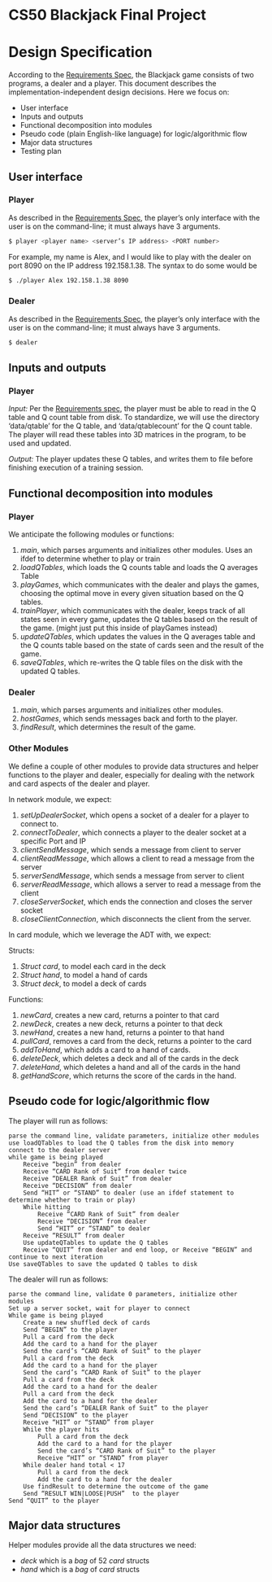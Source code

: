 # CS50 Blackjack Final Project
# Design Specification

According to the [Requirements Spec](REQUIREMENTS.md), the Blackjack game consists of two programs, a dealer and a player. This document describes the implementation-independent design decisions. Here we focus on:

- User interface
- Inputs and outputs
- Functional decomposition into modules
- Pseudo code (plain English-like language) for logic/algorithmic flow
- Major data structures
- Testing plan


## User interface
### Player 
As described in the [Requirements Spec](REQUIREMENTS.md), the player’s only interface with the user is on the command-line; it must always have 3 arguments.

```bash
$ player <player name> <server’s IP address> <PORT number>
```
For example, my name is Alex, and I would like to play with the dealer on port 8090 on the IP address 192.158.1.38. The syntax to do some would be 
```bash
$ ./player Alex 192.158.1.38 8090
```

### Dealer 
As described in the [Requirements Spec](REQUIREMENTS.md), the player’s only interface with the user is on the command-line; it must always have 3 arguments.

```bash
$ dealer 
```

## Inputs and outputs
### Player
*Input:* Per the [Requirements spec](REQUIREMENTS.md), the player must be able to read in the Q table and Q count table from disk. To standardize, we will use the directory ‘data/qtable’ for the Q table, and ‘data/qtablecount’ for the Q count table. The player will read these tables into 3D matrices in the program, to be used and updated.

*Output:* The player updates these Q tables, and writes them to file before finishing execution of a training session.  

## Functional decomposition into modules
### Player
We anticipate the following modules or functions:

 1. *main*, which parses arguments and initializes other modules. Uses an ifdef to determine whether to play or train
 2. *loadQTables*, which loads the Q counts table and loads the Q averages Table
 3. *playGames*, which communicates with the dealer and plays the games, choosing the optimal move in every given situation based on the Q tables.
 4. *trainPlayer*, which communicates with the dealer, keeps track of all states seen in every game, updates the Q tables based on the result of the game. (might just put this inside of playGames instead)
 5. *updateQTables*, which updates the values in the Q averages table and the Q counts table based on the state of cards seen and the result of the game.
 6. *saveQTables*, which re-writes the Q table files on the disk with the updated Q tables. 
  
### Dealer
1. *main*, which parses arguments and initializes other modules.
2. *hostGames*, which sends messages back and forth to the player.
3. *findResult*, which determines the result of the game.

### Other Modules 

We define a couple of other modules to provide data structures and helper functions to the player and dealer, especially for dealing with the network and card aspects of the dealer and player. 

In network module, we expect: 

1. *setUpDealerSocket*, which opens a socket of a dealer for a player to connect to.
2. *connectToDealer*, which connects a player to the dealer socket at a specific Port and IP
3. *clientSendMessage*, which sends a message from client to server
4. *clientReadMessage*, which allows a client to read a message from the server
5. *serverSendMessage*, which sends a message from server to client
6. *serverReadMessage*, which allows a server to read a message from the client
7. *closeServerSocket*, which ends the connection and closes the server socket
8. *closeClientConnection*, which disconnects the client from the server.

In card module, which we leverage the ADT with, we expect: 

Structs:
1. *Struct card*, to model each card in the deck
2. *Struct hand*, to model a hand of cards
3. *Struct deck*, to model a deck of cards
   
Functions: 

1. *newCard*, creates a new card, returns a pointer to that card
2. *newDeck*, creates a new deck, returns a pointer to that deck
3. *newHand*, creates a new hand, returns a pointer to that hand
4. *pullCard*, removes a card from the deck, returns a pointer to the card
5. *addToHand*, which adds a card to a hand of cards.
6. *deleteDeck*, which deletes a deck and all of the cards in the deck
7. *deleteHand*, which deletes a hand and all of the cards in the hand
8. *getHandScore*, which returns the score of the cards in the hand.

## Pseudo code for logic/algorithmic flow

The player will run as follows:

    parse the command line, validate parameters, initialize other modules
    use loadQTables to load the Q tables from the disk into memory
    connect to the dealer server
    while game is being played  
        Receive “begin” from dealer
        Receive “CARD Rank of Suit” from dealer twice
        Receive “DEALER Rank of Suit” from dealer
        Receive “DECISION” from dealer
        Send “HIT” or “STAND” to dealer (use an ifdef statement to determine whether to train or play)
        While hitting
            Receive “CARD Rank of Suit” from dealer
            Receive “DECISION” from dealer
            Send “HIT” or “STAND” to dealer
        Receive “RESULT” from dealer
        Use updateQTables to update the Q tables
        Receive “QUIT” from dealer and end loop, or Receive “BEGIN” and continue to next iteration
    Use saveQTables to save the updated Q tables to disk

The dealer will run as follows:

    parse the command line, validate 0 parameters, initialize other modules
    Set up a server socket, wait for player to connect
    While game is being played 
        Create a new shuffled deck of cards
        Send “BEGIN” to the player
        Pull a card from the deck
        Add the card to a hand for the player
        Send the card’s “CARD Rank of Suit” to the player
        Pull a card from the deck
        Add the card to a hand for the player
        Send the card’s “CARD Rank of Suit” to the player
        Pull a card from the deck
        Add the card to a hand for the dealer
        Pull a card from the deck
        Add the card to a hand for the dealer
        Send the card’s “DEALER Rank of Suit” to the player
        Send “DECISION” to the player
        Receive “HIT” or “STAND” from player 
        While the player hits 
            Pull a card from the deck
            Add the card to a hand for the player
            Send the card’s “CARD Rank of Suit” to the player
            Receive “HIT” or “STAND” from player 
        While dealer hand total < 17
            Pull a card from the deck    
            Add the card to a hand for the dealer
        Use findResult to determine the outcome of the game
        Send “RESULT WIN|LOOSE|PUSH”  to the player
    Send “QUIT” to the player


## Major data structures

Helper modules provide all the data structures we need:

- *deck* which is a *bag* of 52 *card* structs
- *hand* which is a *bag* of *card* structs
